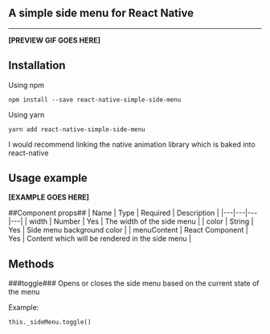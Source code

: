 **A simple side menu for React Native**
---------------------------------------
----------
**[PREVIEW GIF GOES HERE]**

## Installation ##
Using npm

    npm install --save react-native-simple-side-menu

Using yarn

    yarn add react-native-simple-side-menu

I would recommend linking the native animation library which is baked into react-native

## Usage example ##

**[EXAMPLE GOES HERE]**

##Component props##
|	Name	|	Type	|	Required 	|	Description	|
|---|---|---|---|
|	width	|	Number	|	Yes	|	The width of the side menu	|
|	color	|	String	|	Yes |	Side menu background color	|
|	menuContent	|	React Component	|	Yes	| Content which will be rendered in the side menu |

## Methods ##

###toggle###
Opens or closes the side menu based on the current state of the menu

Example:

    this._sideMenu.toggle()
